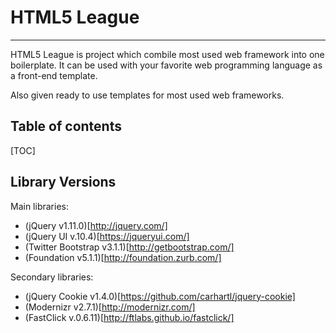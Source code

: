 # HTML5 League
---

HTML5 League is project which combile most used web framework into one boilerplate. It can be used with your favorite web programming language as a front-end template.

Also given ready to use templates for most used web frameworks.

## Table of contents

[TOC]


## Library Versions

Main libraries:

+ (jQuery v1.11.0)[http://jquery.com/]
+ (jQuery UI v.10.4)[https://jqueryui.com/]
+ (Twitter Bootstrap v3.1.1)[http://getbootstrap.com/]
+ (Foundation v5.1.1)[http://foundation.zurb.com/]

Secondary libraries:

+ (jQuery Cookie v1.4.0)[https://github.com/carhartl/jquery-cookie]
+ (Modernizr v2.7.1)[http://modernizr.com/]
+ (FastClick v.0.6.11)[http://ftlabs.github.io/fastclick/]

